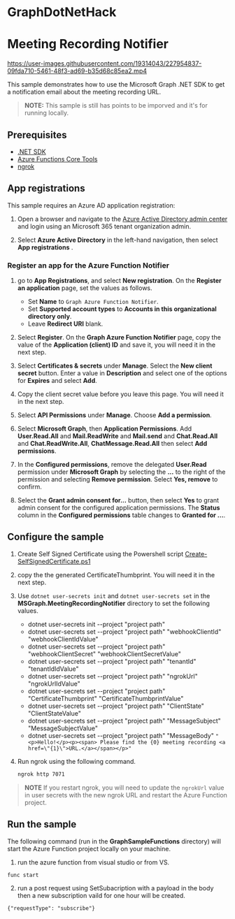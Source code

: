 # GraphDotNetHack

# Meeting Recording Notifier

https://user-images.githubusercontent.com/19314043/227954837-09fda710-5461-48f3-ad69-b35d68c85ea2.mp4

This sample demonstrates how to use the Microsoft Graph .NET SDK to get a notification email about the meeting recording URL.

> **NOTE:** This sample is still has points to be imporved and it's for running locally.

## Prerequisites

- [.NET SDK](https://dotnet.microsoft.com/download)
- [Azure Functions Core Tools](https://learn.microsoft.com/azure/azure-functions/functions-run-local)
- [ngrok](https://ngrok.com/)

## App registrations

This sample requires an Azure AD application registration:

1. Open a browser and navigate to the [Azure Active Directory admin center](https://aad.portal.azure.com) and login using an Microsoft 365 tenant organization admin.

2. Select **Azure Active Directory** in the left-hand navigation, then select **App registrations** .


### Register an app for the Azure Function Notifier

1. go to **App Registrations**, and select **New registration**. On the **Register an application** page, set the values as follows.

    - Set **Name** to `Graph Azure Function Notifier`.
    - Set **Supported account types** to **Accounts in this organizational directory only**.
    - Leave **Redirect URI** blank.

1. Select **Register**. On the **Graph Azure Function Notifier** page, copy the value of the **Application (client) ID** and save it, you will need it in the next step.

1. Select **Certificates & secrets** under **Manage**. Select the **New client secret** button. Enter a value in **Description** and select one of the options for **Expires** and select **Add**.

1. Copy the client secret value before you leave this page. You will need it in the next step.

1. Select **API Permissions** under **Manage**. Choose **Add a permission**.

1. Select **Microsoft Graph**, then **Application Permissions**. Add **User.Read.All** and **Mail.ReadWrite** and **Mail.send** and **Chat.Read.All** and **Chat.ReadWrite.All**, **ChatMessage.Read.All** then select **Add permissions**.

1. In the **Configured permissions**, remove the delegated **User.Read** permission under **Microsoft Graph** by selecting the **...** to the right of the permission and selecting **Remove permission**. Select **Yes, remove** to confirm.

1. Select the **Grant admin consent for...** button, then select **Yes** to grant admin consent for the configured application permissions. The **Status** column in the **Configured permissions** table changes to **Granted for ...**.

## Configure the sample
1. Create Self Signed Certificate using the Powershell script [Create-SelfSignedCertificate.ps1](MSGraph.MeetingRecordingNotifier/MeetingRecordingNotifier/Scripts/Create-SelfSignedCertificate.ps1)
1. copy the the generated CertificateThumbprint. You will need it in the next step.

1. Use `dotnet user-secrets init` and `dotnet user-secrets set` in the **MSGraph.MeetingRecordingNotifier** directory to set the following values.

    - dotnet user-secrets init --project "project path"
    - dotnet user-secrets set --project "project path" "webhookClientId" "webhookClientIdValue"
    - dotnet user-secrets set --project "project path" "webhookClientSecret" "webhookClientSecretValue"
    - dotnet user-secrets set --project "project path" "tenantId" "tenantIdIdValue"
    - dotnet user-secrets set --project "project path" "ngrokUrl" "ngrokUrlIdValue"
    - dotnet user-secrets set --project "project path" "CertificateThumbprint" "CertificateThumbprintValue"
    - dotnet user-secrets set --project "project path" "ClientState" "ClientStateValue"
    - dotnet user-secrets set --project "project path" "MessageSubject" "MessageSubjectValue"
    - dotnet user-secrets set --project "project path" "MessageBody" ```"<p>Hello!</p><p><span> Please find the {0} meeting recording <a href=\"{1}\">URL.</a></span></p>"```


1. Run ngrok using the following command.

    ```bash
    ngrok http 7071
    ```

> **NOTE**
> If you restart ngrok, you will need to update the `ngrokUrl` value in user secrets with the new ngrok URL and restart the Azure Function project.

## Run the sample

The following command (run in the **GraphSampleFunctions** directory) will start the Azure Function project locally on your machine.
1. run the azure function from visual studio or from VS.
```bash
func start
```

2. run a post request using SetSubacription with a payload in the body then a new subscription vaild for one hour will be created.

```{"requestType": "subscribe"}```

